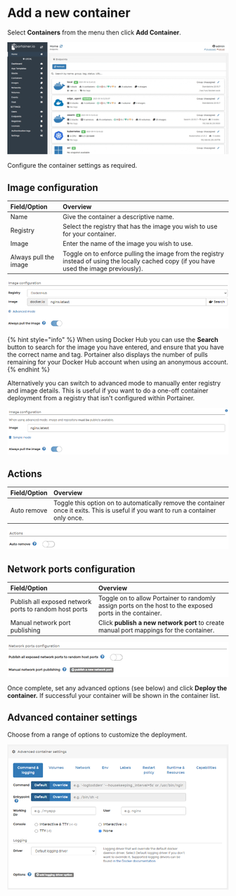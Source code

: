 # Add a new container

Select **Containers** from the menu then click **Add Container**.

![](../../../.gitbook/assets/be-containers-add-1.gif)

Configure the container settings as required.

## Image configuration

| Field/Option | Overview |
| :--- | :--- |
| Name | Give the container a descriptive name. |
| Registry | Select the registry that has the image you wish to use for your container. |
| Image | Enter the name of the image you wish to use. |
| Always pull the image | Toggle on to enforce pulling the image from the registry instead of using the locally cached copy \(if you have used the image previously\). |

![](../../../.gitbook/assets/containers-create-2.png)

{% hint style="info" %}
When using Docker Hub you can use the **Search** button to search for the image you have entered, and ensure that you have the correct name and tag. Portainer also displays the number of pulls remaining for your Docker Hub account when using an anonymous account.
{% endhint %}

Alternatively you can switch to advanced mode to manually enter registry and image details. This is useful if you want to do a one-off container deployment from a registry that isn't configured within Portainer.

![](../../../.gitbook/assets/containers-create-3.png)

## Actions

| Field/Option | Overview |
| :--- | :--- |
| Auto remove | Toggle this option on to automatically remove the container once it exits. This is useful if you want to run a container only once. |

![](../../../.gitbook/assets/containers-create-6.png)

## Network ports configuration

| Field/Option | Overview |
| :--- | :--- |
| Publish all exposed network ports to random host ports | Toggle on to allow Portainer to randomly assign ports on the host to the exposed ports in the container. |
| Manual network port publishing | Click **publish a new network port** to create manual port mappings for the container. |

![](../../../.gitbook/assets/containers-create-5.png)

Once complete, set any advanced options \(see below\) and click **Deploy the container.** If successful your container will be shown in the container list.

## Advanced container settings

Choose from a range of options to customize the deployment.

![](../../../.gitbook/assets/containers-create-4.png)



